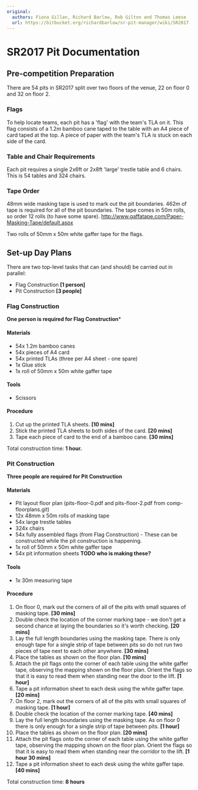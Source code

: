 ```yaml
---
original:
  authors: Fiona Gillan, Richard Barlow, Rob Gilton and Thomas Leese
  url: https://bitbucket.org/richardbarlow/sr-pit-manager/wiki/SR2017
---
```

# SR2017 Pit Documentation

## Pre-competition Preparation

There are 54 pits in SR2017 split over two floors of the venue, 22 on floor 0 and 32 on floor 2.

### Flags

To help locate teams, each pit has a 'flag' with the team's TLA on it. This flag consists of a 1.2m bamboo cane taped to the table with an A4 piece of card taped at the top. A piece of paper with the team's TLA is stuck on each side of the card.

### Table and Chair Requirements

Each pit requires a single 2x6ft or 2x8ft 'large' trestle table and 6 chairs. This is 54 tables and 324 chairs.

### Tape Order

48mm wide masking tape is used to mark out the pit boundaries. 462m of tape is required for all of the pit boundaries. The tape comes in 50m rolls, so order 12 rolls (to have some spare). http://www.gaffatape.com/Paper-Masking-Tape/default.aspx

Two rolls of 50mm x 50m white gaffer tape for the flags.

## Set-up Day Plans

There are two top-level tasks that can (and should) be carried out in parallel:

* Flag Construction **[1 person]**
* Pit Construction **[3 people]**

### Flag Construction

**One person is required for Flag Construction***

#### Materials

* 54x 1.2m bamboo canes
* 54x pieces of A4 card
* 54x printed TLAs (three per A4 sheet - one spare)
* 1x Glue stick
* 1x roll of 50mm x 50m white gaffer tape

#### Tools

* Scissors

#### Procedure

 1. Cut up the printed TLA sheets. **[10 mins]**
 1. Stick the printed TLA sheets to both sides of the card. **[20 mins]**
 1. Tape each piece of card to the end of a bamboo cane. **[30 mins]**

Total construction time: **1 hour.**

### Pit Construction

**Three people are required for Pit Construction**

#### Materials

* Pit layout floor plan (pits-floor-0.pdf and pits-floor-2.pdf from comp-floorplans.git)
* 12x 48mm x 50m rolls of masking tape
* 54x large trestle tables
* 324x chairs
* 54x fully assembled flags (from Flag Construction) - These can be constructed while the pit construction is happening.
* 1x roll of 50mm x 50m white gaffer tape
* 54x pit information sheets **TODO who is making these?**

#### Tools

* 1x 30m measuring tape

#### Procedure

 1. On floor 0, mark out the corners of all of the pits with small squares of masking tape. **[30 mins]**
 1. Double check the location of the corner marking tape - we don't get a second chance at laying the boundaries so it's worth checking. **[20 mins]**
 1. Lay the full length boundaries using the masking tape. There is only enough tape for a single strip of tape between pits so do not run two pieces of tape next to each other anywhere. **[30 mins]**
 1. Place the tables as shown on the floor plan. **[10 mins]**
 1. Attach the pit flags onto the corner of each table using the white gaffer tape, observing the mapping shown on the floor plan. Orient the flags so that it is easy to read them when standing near the door to the lift. **[1 hour]**
 1. Tape a pit information sheet to each desk using the white gaffer tape. **[20 mins]**
 1. On floor 2, mark out the corners of all of the pits with small squares of masking tape. **[1 hour]**
 1. Double check the location of the corner marking tape. **[40 mins]**
 1. Lay the full length boundaries using the masking tape. As on floor 0 there is only enough for a single strip of tape between pits. **[1 hour]**
 1. Place the tables as shown on the floor plan. **[20 mins]**
 1. Attach the pit flags onto the corner of each table using the white gaffer tape, observing the mapping shown on the floor plan. Orient the flags so that it is easy to read them when standing near the corridor to the lift. **[1 hour 30 mins]**
 1. Tape a pit information sheet to each desk using the white gaffer tape. **[40 mins]**

Total construction time: **8 hours**
